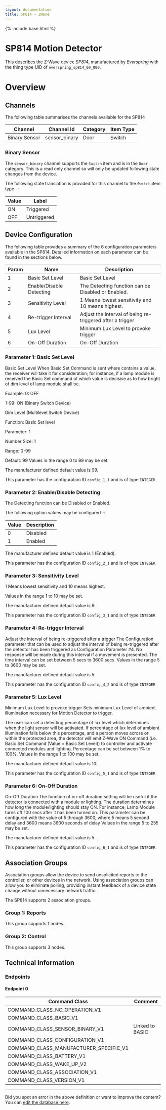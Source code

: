 ```yaml
---
layout: documentation
title: SP814 - ZWave
---
```


{% include base.html %}

# SP814 Motion Detector
This describes the Z-Wave device *SP814*, manufactured by *Everspring* with the thing type UID of ```everspring_sp814_00_000```.

# Overview

## Channels
The following table summarises the channels available for the SP814

| Channel | Channel Id | Category | Item Type |
|---------|------------|----------|-----------|
| Binary Sensor | sensor_binary | Door | Switch | 

### Binary Sensor
The ```sensor_binary``` channel supports the ```Switch``` item and is in the ```Door``` category. This is a read only channel so will only be updated following state changes from the device.

The following state translation is provided for this channel to the ```Switch``` item type -:

| Value | Label     |
|-------|-----------|
| ON | Triggered |
| OFF | Untriggered |



## Device Configuration
The following table provides a summary of the 6 configuration parameters available in the SP814.
Detailed information on each parameter can be found in the sections below.

| Param | Name  | Description |
|-------|-------|-------------|
| 1 | Basic Set Level | Basic Set Level |
| 2 | Enable/Disable Detecting | The Detecting function can be Disabled or Enabled. |
| 3 | Sensitivity Level | 1 Means lowest sensitivity and 10 means highest. |
| 4 | Re-trigger Interval | Adjust the interval of being re-triggered after a trigger |
| 5 | Lux Level | Minimum Lux Level to provoke trigger |
| 6 | On-Off Duration | On-Off Duration |

### Parameter 1: Basic Set Level
Basic Set Level
When Basic Set Command is sent where contains a value, the receiver will take it for consideration; for instance, if a lamp module is received the Basic Set command of which value is decisive as to how bright of dim level of lamp module shall be.

Example: 0: OFF

1-99: ON (Binary Switch Device)

Dim Level (Multilevel Switch Device)

Function: Basic Set level

Parameter: 1

Number Size: 1

Range: 0-99

Default: 99
Values in the range 0 to 99 may be set.

The manufacturer defined default value is 99.

This parameter has the configuration ID ```config_1_1``` and is of type ```INTEGER```.


### Parameter 2: Enable/Disable Detecting
The Detecting function can be Disabled or Enabled.

The following option values may be configured -:

| Value  | Description |
|--------|-------------|
| 0 | Disabled |
| 1 | Enabled |

The manufacturer defined default value is 1 (Enabled).

This parameter has the configuration ID ```config_2_1``` and is of type ```INTEGER```.


### Parameter 3: Sensitivity Level
1 Means lowest sensitivity and 10 means highest.

Values in the range 1 to 10 may be set.

The manufacturer defined default value is 6.

This parameter has the configuration ID ```config_3_1``` and is of type ```INTEGER```.


### Parameter 4: Re-trigger Interval
Adjust the interval of being re-triggered after a trigger
The Configuration parameter that can be used to adjust the interval of being re-triggered after the detector has been triggered as Configuration Parameter #4. No response will be made during this interval if a movement is presented. The time interval can be set between 5 secs to 3600 secs.
Values in the range 5 to 3600 may be set.

The manufacturer defined default value is 5.

This parameter has the configuration ID ```config_4_2``` and is of type ```INTEGER```.


### Parameter 5: Lux Level
Minimum Lux Level to provoke trigger
Sets minimum Lux Level of ambient illumination necessary for Motion Detector to trigger.

The user can set a detecting percentage of lux level which determines when the light sensor will be activated. If percentage of lux level of ambient illumination falls below this percentage, and a person moves across or within the protected area, the detector will emit Z-Wave ON Command (i.e. Basic Set Command (Value = Basic Set Level)) to controller and activate connected modules and lighting. Percentage can be set between 1% to 100%.
Values in the range 1 to 100 may be set.

The manufacturer defined default value is 10.

This parameter has the configuration ID ```config_5_1``` and is of type ```INTEGER```.


### Parameter 6: On-Off Duration
On-Off Duration
The function of on-off duration setting will be useful if the detector is connected with a module or lighting. The duration determines how long the module/lighting should stay ON. For instance, Lamp Module turns off 100 secs after it has been turned on. This parameter can be configured with the value of 5 through 3600, where 5 means 5 second delay and 3600 means 3600 seconds of delay
Values in the range 5 to 255 may be set.

The manufacturer defined default value is 5.

This parameter has the configuration ID ```config_6_1``` and is of type ```INTEGER```.


## Association Groups
Association groups allow the device to send unsolicited reports to the controller, or other devices in the network. Using association groups can allow you to eliminate polling, providing instant feedback of a device state change without unnecessary network traffic.

The SP814 supports 2 association groups.

### Group 1: Reports

This group supports 1 nodes.

### Group 2: Control

This group supports 3 nodes.

## Technical Information

### Endpoints

#### Endpoint 0

| Command Class | Comment |
|---------------|---------|
| COMMAND_CLASS_NO_OPERATION_V1| |
| COMMAND_CLASS_BASIC_V1| |
| COMMAND_CLASS_SENSOR_BINARY_V1| Linked to BASIC|
| COMMAND_CLASS_CONFIGURATION_V1| |
| COMMAND_CLASS_MANUFACTURER_SPECIFIC_V1| |
| COMMAND_CLASS_BATTERY_V1| |
| COMMAND_CLASS_WAKE_UP_V2| |
| COMMAND_CLASS_ASSOCIATION_V1| |
| COMMAND_CLASS_VERSION_V1| |

---

Did you spot an error in the above definition or want to improve the content?
You can [edit the database here](http://www.cd-jackson.com/index.php/zwave/zwave-device-database/zwave-device-list/devicesummary/30).

